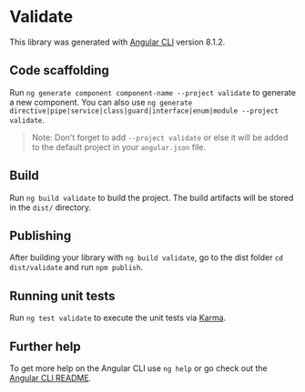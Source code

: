 # Validate

This library was generated with [Angular CLI](https://github.com/angular/angular-cli) version 8.1.2.

## Code scaffolding

Run `ng generate component component-name --project validate` to generate a new component. You can also use `ng generate directive|pipe|service|class|guard|interface|enum|module --project validate`.
> Note: Don't forget to add `--project validate` or else it will be added to the default project in your `angular.json` file. 

## Build

Run `ng build validate` to build the project. The build artifacts will be stored in the `dist/` directory.

## Publishing

After building your library with `ng build validate`, go to the dist folder `cd dist/validate` and run `npm publish`.

## Running unit tests

Run `ng test validate` to execute the unit tests via [Karma](https://karma-runner.github.io).

## Further help

To get more help on the Angular CLI use `ng help` or go check out the [Angular CLI README](https://github.com/angular/angular-cli/blob/master/README.md).
